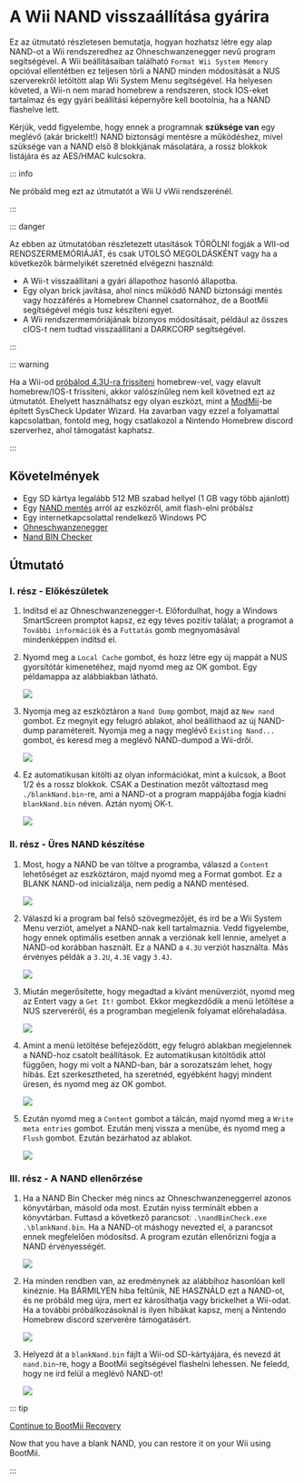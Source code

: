 # A Wii NAND visszaállítása gyárira

Ez az útmutató részletesen bemutatja, hogyan hozhatsz létre egy alap NAND-ot a Wii rendszeredhez az Ohneschwanzenegger nevű program segítségével. A Wii beállításaiban található `Format Wii System Memory` opcióval ellentétben ez teljesen törli a NAND minden módosítását a NUS szerverekről letöltött alap Wii System Menu segítségével. Ha helyesen követed, a Wii-n nem marad homebrew a rendszeren, stock IOS-eket tartalmaz és egy gyári beállítási képernyőre kell bootolnia, ha a NAND flashelve lett.

Kérjük, vedd figyelembe, hogy ennek a programnak **szüksége van** egy meglévő (akár brickelt!) NAND biztonsági mentésre a működéshez, mivel szüksége van a NAND első 8 blokkjának másolatára, a rossz blokkok listájára és az AES/HMAC kulcsokra.

::: info

Ne próbáld meg ezt az útmutatót a Wii U vWii rendszerénél.

:::

::: danger

Az ebben az útmutatóban részletezett utasítások TÖRÖLNI fogják a WII-od RENDSZERMEMÓRIÁJÁT, és csak UTOLSÓ MEGOLDÁSKÉNT vagy ha a következők bármelyikét szeretnéd elvégezni használd:

- A Wii-t visszaállítani a gyári állapothoz hasonló állapotba.
- Egy olyan brick javítása, ahol nincs működő NAND biztonsági mentés vagy hozzáférés a Homebrew Channel csatornához, de a BootMii segítségével mégis tusz készíteni egyet.
- A Wii rendszermemóriájának bizonyos módosításait, például az összes cIOS-t nem tudtad visszaállítani a DARKCORP segítségével.

:::

::: warning

Ha a Wii-od [próbálod 4.3U-ra frissíteni](update) homebrew-vel, vagy elavult homebrew/IOS-t frissíteni, akkor valószínűleg nem kell követned ezt az útmutatót. Ehelyett használhatsz egy olyan eszközt, mint a [ModMii](modmii#syscheck-updater-wizard)-be épített SysCheck Updater Wizard. Ha zavarban vagy ezzel a folyamattal kapcsolatban, fontold meg, hogy csatlakozol a Nintendo Homebrew discord szerverhez, ahol támogatást kaphatsz.

:::

## Követelmények

- Egy SD kártya legalább 512 MB szabad hellyel (1 GB vagy több ajánlott)
- Egy [NAND mentés](bootmii) arról az eszközről, amit flash-elni próbálsz
- Egy internetkapcsolattal rendelkező Windows PC
- [Ohneschwanzenegger](https://raw.githubusercontent.com/modmii/modmii.github.io/master/temp/ohneschwanzenegger.zip)
- [Nand BIN Checker](/assets/files/nandBinCheck.zip)

## Útmutató

### I. rész - Előkészületek

1. Indítsd el az Ohneschwanzenegger-t. Előfordulhat, hogy a Windows SmartScreen promptot kapsz, ez egy téves pozitív találat; a programot a `További információk` és a `Futtatás` gomb megnyomásával mindenképpen indítsd el.

2. Nyomd meg a `Local Cache` gombot, és hozz létre egy új mappát a NUS gyorsítótár kimenetéhez, majd nyomd meg az OK gombot. Egy példamappa az alábbiakban látható.

   ![](/images/factory-reset/nuscache.png)

3. Nyomja meg az eszköztáron a `Nand Dump` gombot, majd az `New nand` gombot. Ez megnyit egy felugró ablakot, ahol beállíthaod az új NAND-dump paramétereit. Nyomja meg a nagy meglévő `Existing Nand...` gombot, és keresd meg a meglévő NAND-dumpod a Wii-dről.

   ![](/images/factory-reset/newnand.png)

4. Ez automatikusan kitölti az olyan információkat, mint a kulcsok, a Boot 1/2 és a rossz blokkok. CSAK a Destination mezőt változtasd meg `./blankNand.bin`-re, ami a NAND-ot a program mappájába fogja kiadni `blankNand.bin` néven. Aztán nyomj OK-t.

   ![](/images/factory-reset/renamenand.png)

### II. rész - Üres NAND készítése

1. Most, hogy a NAND be van töltve a programba, válaszd a `Content` lehetőséget az eszköztáron, majd nyomd meg a Format gombot. Ez a BLANK NAND-od inicializálja, nem pedig a NAND mentésed.

   ![](/images/factory-reset/formatnand.png)

2. Válaszd ki a program bal felső szövegmezőjét, és írd be a Wii System Menu verziót, amelyet a NAND-nak kell tartalmaznia. Vedd figyelembe, hogy ennek optimális esetben annak a verziónak kell lennie, amelyet a NAND-od korábban használt. Ez a NAND a `4.3U` verziót használta. Más érvényes példák a `3.2U`, `4.3E` vagy `3.4J`.

   ![](/images/factory-reset/sysmenu.png)

3. Miután megerősítette, hogy megadtad a kívánt menüverziót, nyomd meg az Entert vagy a `Get It!` gombot. Ekkor megkezdődik a menü letöltése a NUS szerveréről, és a programban megjelenik folyamat előrehaladása.

   ![](/images/factory-reset/menudownload.png)

4. Amint a menü letöltése befejeződött, egy felugró ablakban megjelennek a NAND-hoz csatolt beállítások. Ez automatikusan kitöltődik attól függően, hogy mi volt a NAND-ban, bár a sorozatszám lehet, hogy hibás. Ezt szerkesztheted, ha szeretnéd, egyébként hagyj mindent üresen, és nyomd meg az OK gombot.

   ![](/images/factory-reset/settings.png)

5. Ezután nyomd meg a `Content` gombot a tálcán, majd nyomd meg a `Write meta entries` gombot. Ezután menj vissza a menübe, és nyomd meg a `Flush` gombot. Ezután bezárhatod az ablakot.

   ![](/images/factory-reset/finalsteps.png)

### III. rész - A NAND ellenőrzése

1. Ha a NAND Bin Checker még nincs az Ohneschwanzeneggerrel azonos könyvtárban, másold oda most. Ezután nyiss terminált ebben a könyvtárban. Futtasd a következő parancsot: `.\nandBinCheck.exe .\blankNand.bin`. Ha a NAND-ot máshogy nevezted el, a parancsot ennek megfelelően módosítsd. A program ezután ellenőrizni fogja a NAND érvényességét.

   ![](/images/factory-reset/nandcheck.png)

2. Ha minden rendben van, az eredménynek az alábbihoz hasonlóan kell kinéznie. Ha BÁRMILYEN hiba feltűnik, NE HASZNÁLD ezt a NAND-ot, és ne próbáld meg újra, mert ez károsíthatja vagy brickelhet a Wii-odat. Ha a további próbálkozásoknál is ilyen hibákat kapsz, menj a Nintendo Homebrew discord szerverére támogatásért.

   ![](/images/factory-reset/nandcheckresult.png)

3. Helyezd át a `blankNand.bin` fájlt a Wii-od SD-kártyájára, és nevezd át `nand.bin`-re, hogy a BootMii segítségével flashelni lehessen. Ne feledd, hogy ne írd felül a meglévő NAND-ot!

   ![](/images/factory-reset/nandname.png)

::: tip

[Continue to BootMii Recovery](bootmiirecover)

Now that you have a blank NAND, you can restore it on your Wii using BootMii.

:::
